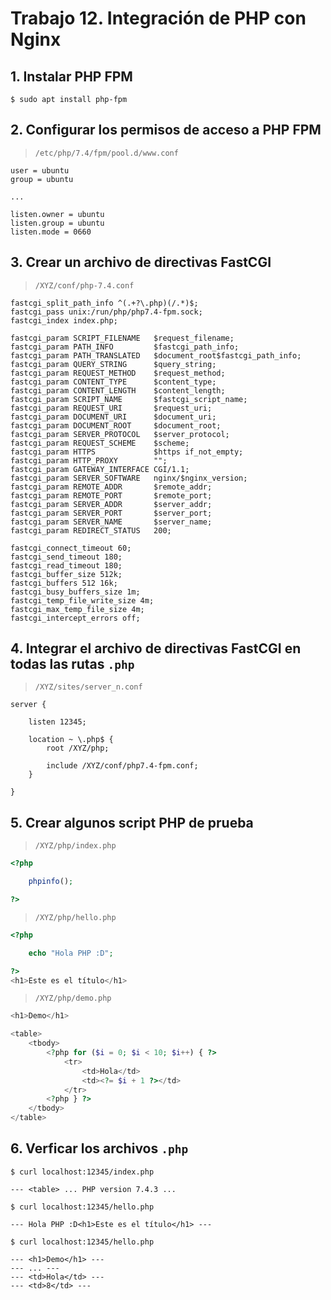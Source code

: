 # Trabajo 12. Integración de PHP con Nginx

## 1. Instalar PHP FPM

	$ sudo apt install php-fpm

## 2. Configurar los permisos de acceso a PHP FPM

> `/etc/php/7.4/fpm/pool.d/www.conf`

```
user = ubuntu
group = ubuntu

...

listen.owner = ubuntu
listen.group = ubuntu
listen.mode = 0660
```

## 3. Crear un archivo de directivas FastCGI

> `/XYZ/conf/php-7.4.conf`

```
fastcgi_split_path_info ^(.+?\.php)(/.*)$;
fastcgi_pass unix:/run/php/php7.4-fpm.sock;
fastcgi_index index.php;

fastcgi_param SCRIPT_FILENAME   $request_filename;
fastcgi_param PATH_INFO         $fastcgi_path_info;
fastcgi_param PATH_TRANSLATED   $document_root$fastcgi_path_info;
fastcgi_param QUERY_STRING      $query_string;
fastcgi_param REQUEST_METHOD    $request_method;
fastcgi_param CONTENT_TYPE      $content_type;
fastcgi_param CONTENT_LENGTH    $content_length;
fastcgi_param SCRIPT_NAME       $fastcgi_script_name;
fastcgi_param REQUEST_URI       $request_uri;
fastcgi_param DOCUMENT_URI      $document_uri;
fastcgi_param DOCUMENT_ROOT     $document_root;
fastcgi_param SERVER_PROTOCOL   $server_protocol;
fastcgi_param REQUEST_SCHEME    $scheme;
fastcgi_param HTTPS             $https if_not_empty;
fastcgi_param HTTP_PROXY        "";
fastcgi_param GATEWAY_INTERFACE CGI/1.1;
fastcgi_param SERVER_SOFTWARE   nginx/$nginx_version;
fastcgi_param REMOTE_ADDR       $remote_addr;
fastcgi_param REMOTE_PORT       $remote_port;
fastcgi_param SERVER_ADDR       $server_addr;
fastcgi_param SERVER_PORT       $server_port;
fastcgi_param SERVER_NAME       $server_name;
fastcgi_param REDIRECT_STATUS   200;

fastcgi_connect_timeout 60;
fastcgi_send_timeout 180;
fastcgi_read_timeout 180;
fastcgi_buffer_size 512k;
fastcgi_buffers 512 16k;
fastcgi_busy_buffers_size 1m;
fastcgi_temp_file_write_size 4m;
fastcgi_max_temp_file_size 4m;
fastcgi_intercept_errors off;
```

## 4. Integrar el archivo de directivas FastCGI en todas las rutas `.php`

> `/XYZ/sites/server_n.conf`

```
server {

	listen 12345;

	location ~ \.php$ {
		root /XYZ/php;

		include /XYZ/conf/php7.4-fpm.conf;
	}

}

```

## 5. Crear algunos script PHP de prueba

> `/XYZ/php/index.php`

```php
<?php

	phpinfo();

?>
```

> `/XYZ/php/hello.php`

```php
<?php

	echo "Hola PHP :D";

?>
<h1>Este es el título</h1>
```

> `/XYZ/php/demo.php`

```php
<h1>Demo</h1>

<table>
	<tbody>
		<?php for ($i = 0; $i < 10; $i++) { ?>
			<tr>
				<td>Hola</td>
				<td><?= $i + 1 ?></td>
			</tr>
		<?php } ?>
	</tbody>
</table>
```

## 6. Verficar los archivos `.php`

	$ curl localhost:12345/index.php

	--- <table> ... PHP version 7.4.3 ...

	$ curl localhost:12345/hello.php

	--- Hola PHP :D<h1>Este es el título</h1> ---

	$ curl localhost:12345/hello.php

	--- <h1>Demo</h1> ---
	--- ... ---
	--- <td>Hola</td> ---
	--- <td>8</td> ---
















